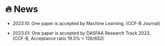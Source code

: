# 🔥 News
- *2023.10*: One paper is accepted by Machine Learning. (CCF-B Journal)

- *2023.01*: One paper is accepted by DASFAA Research Track 2023. (CCF-B, Acceptance ratio 19.3% = 126/652)
